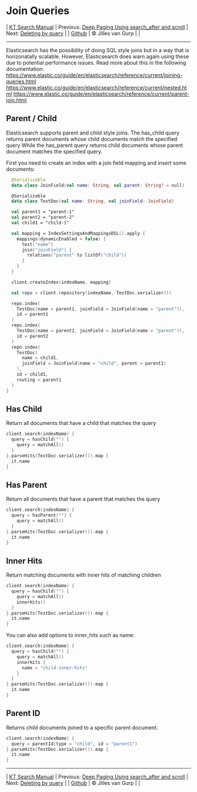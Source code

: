 # Join Queries 

| [KT Search Manual](README.md) | Previous: [Deep Paging Using search_after and scroll](DeepPaging.md) | Next: [Deleting by query](DeleteByQuery.md) |
| [Github](https://github.com/jillesvangurp/kt-search) | &copy; Jilles van Gurp |  |

---                

Elasticsearch has the possibility of doing SQL style joins but in a way that is horizonatally scalable.
However, Elasticsearch does warn again using these due to potential performance issues.
Read more about this in the following documentation:
https://www.elastic.co/guide/en/elasticsearch/reference/current/joining-queries.html
https://www.elastic.co/guide/en/elasticsearch/reference/current/nested.html
https://www.elastic.co/guide/en/elasticsearch/reference/current/parent-join.html

## Parent / Child

Elasticsearch supports parent and child style joins.
The has_child query returns parent documents whose child documents match the specified query
While the has_parent query returns child documents whose parent document matches the specified query.

First you need to create an index with a join field mapping and insert some documents:

```kotlin
  @Serializable
  data class JoinField(val name: String, val parent: String? = null)

  @Serializable
  data class TestDoc(val name: String, val joinField: JoinField)

  val parent1 = "parent-1"
  val parent2 = "parent-2"
  val child1 = "child-1"

  val mapping = IndexSettingsAndMappingsDSL().apply {
    mappings(dynamicEnabled = false) {
      text("name")
      join("joinField") {
        relations("parent" to listOf("child"))
      }
    }
  }

  client.createIndex(indexName, mapping)

  val repo = client.repository(indexName, TestDoc.serializer())

  repo.index(
    TestDoc(name = parent1, joinField = JoinField(name = "parent")),
    id = parent1
  )
  repo.index(
    TestDoc(name = parent2, joinField = JoinField(name = "parent")),
    id = parent2
  )
  repo.index(
    TestDoc(
      name = child1,
      joinField = JoinField(name = "child", parent = parent1)
    ),
    id = child1,
    routing = parent1
  )
}
```

## Has Child

Return all documents that have a child that matches the query

```kotlin
client.search(indexName) {
  query = hasChild("") {
    query = matchAll()
  }
}.parseHits(TestDoc.serializer()).map {
  it.name
}
```

## Has Parent

Return all documents that have a parent that matches the query

```kotlin
client.search(indexName) {
  query = hasParent("") {
    query = matchAll()
  }
}.parseHits(TestDoc.serializer()).map {
  it.name
}
```

## Inner Hits

Return matching documents with inner hits of matching children

```kotlin
client.search(indexName) {
  query = hasChild("") {
    query = matchAll()
    innerHits()
  }
}.parseHits(TestDoc.serializer()).map {
  it.name
}
```

You can also add options to inner_hits such as name: 

```kotlin
client.search(indexName) {
  query = hasChild("") {
    query = matchAll()
    innerHits {
      name = "child-inner-hits"
    }
  }
}.parseHits(TestDoc.serializer()).map {
  it.name
}
```

## Parent ID

Returns child documents joined to a specific parent document.

```kotlin
client.search(indexName) {
  query = parentId(type = "child", id = "parent1")
}.parseHits(TestDoc.serializer()).map {
  it.name
}
```



---

| [KT Search Manual](README.md) | Previous: [Deep Paging Using search_after and scroll](DeepPaging.md) | Next: [Deleting by query](DeleteByQuery.md) |
| [Github](https://github.com/jillesvangurp/kt-search) | &copy; Jilles van Gurp |  |